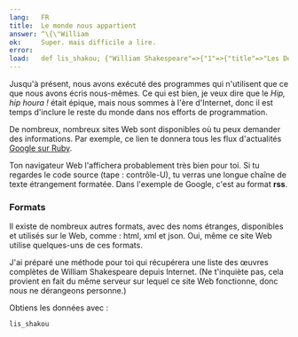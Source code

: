 ```yaml
---
lang:   FR
title:  Le monde nous appartient
answer: ^\{\"William
ok:     Super. mais difficile a lire.
error:
load:   def lis_shakou; {"William Shakespeare"=>{"1"=>{"title"=>"Les Deux Gentilshommes de Vérone", "finished"=>1591},"2"=>{"title"=>"La Mégère apprivoisée", "finished"=>1591},"3"=>{"title"=>"Henri VI (deuxième partie)", "finished"=>1591},"4"=>{"title"=>"Henri VI (troisième partie)", "finished"=>1591},"5"=>{"title"=>"Henri VI (première partie)", "finished"=>1592},"6"=>{"title"=>"Titus Andronicus", "finished"=>1592},"7"=>{"title"=>"Richard III", "finished"=>1593},"8"=>{"title"=>"Édouard III", "finished"=>1593},"9"=>{"title"=>"La Comédie des erreurs", "finished"=>1594},"10"=>{"title"=>"Peines d'amour perdues", "finished"=>1595},"11"=>{"title"=>"Peines d'amour gagnées", "finished"=>1596},"12"=>{"title"=>"Richard II", "finished"=>1595},"13"=>{"title"=>"Roméo et Juliette", "finished"=>1595},"14"=>{"title"=>"Le Songe d'une nuit d'été", "finished"=>1595},"15"=>{"title"=>"Le Roi Jean", "finished"=>1596},"16"=>{"title"=>"Le Marchand de Venise", "finished"=>1597},"17"=>{"title"=>"Henry IV, Part 1", "finished"=>1597},"18"=>{"title"=>"The Merry Wives of Windsor", "finished"=>1597},"19"=>{"title"=>"Henry IV (deuxième partie)", "finished"=>1598},"20"=>{"title"=>"Beaucoup de bruit pour rien", "finished"=>1599},"21"=>{"title"=>"Henry V", "finished"=>1599},"22"=>{"title"=>"Jules César", "finished"=>1599},"23"=>{"title"=>"Comme il vous plaira", "finished"=>1600},"24"=>{"title"=>"Hamlet", "finished"=>1601},"25"=>{"title"=>"La Nuit des rois", "finished"=>1601},"26"=>{"title"=>"Troïlus et Cressida", "finished"=>1602},"27"=>{"title"=>"Sir Thomas More", "finished"=>1604},"28"=>{"title"=>"Mesure pour mesure", "finished"=>1604},"29"=>{"title"=>"Othello", "finished"=>1604},"30"=>{"title"=>"Tout est bien qui finit bien", "finished"=>1605},"31"=>{"title"=>"Le Roi Lear", "finished"=>1606},"32"=>{"title"=>"Timon d'Athènes", "finished"=>1606},"33"=>{"title"=>"Macbeth", "finished"=>1606},"34"=>{"title"=>"Antoine et Cléopâtre", "finished"=>1606},"35"=>{"title"=>"Périclès, prince de Tyr", "finished"=>1608},"36"=>{"title"=>"Coriolan", "finished"=>1608},"37"=>{"title"=>"Le Conte d'hiver", "finished"=>1611},"38"=>{"title"=>"Cymbeline", "finished"=>1610},"39"=>{"title"=>"La Tempête", "finished"=>1611},"40"=>{"title"=>"Cardenio", "finished"=>1613},"41"=>{"title"=>"Henry VIII", "finished"=>1613},"42"=>{"title"=>"Les Deux Nobles Cousins", "finished"=>1614}}}; end;
---
```


Jusqu'à présent, nous avons exécuté des programmes qui n'utilisent que ce que nous avons écris nous-mêmes.
Ce qui est bien, je veux dire que le _Hip, hip houra !_ était épique, mais nous sommes à l'ère d'Internet, donc il est temps d'inclure le reste du monde dans nos efforts de programmation.

De nombreux, nombreux sites Web sont disponibles où tu peux demander des informations. Par exemple, ce lien te donnera tous les flux d'actualités <a href="http://news.google.com/news/section?q=ruby&output=rss" target="_blank">Google sur Ruby</a>.

Ton navigateur Web l'affichera probablement très bien pour toi. Si tu regardes le code source (tape : contrôle-U), tu verras une longue chaîne de texte étrangement formatée. Dans l'exemple de Google, c'est au format __rss__.

### Formats
Il existe de nombreux autres formats, avec des noms étranges, disponibles et utilisés sur le Web, comme :
html, xml et json. Oui, même ce site Web utilise quelques-uns de ces formats.

J'ai préparé une méthode pour toi qui récupérera une liste des œuvres complètes de William
Shakespeare depuis Internet.
(Ne t'inquiète pas, cela provient en fait du même serveur sur lequel ce site Web fonctionne, donc
nous ne dérangeons personne.)

Obtiens les données avec :

    lis_shakou
